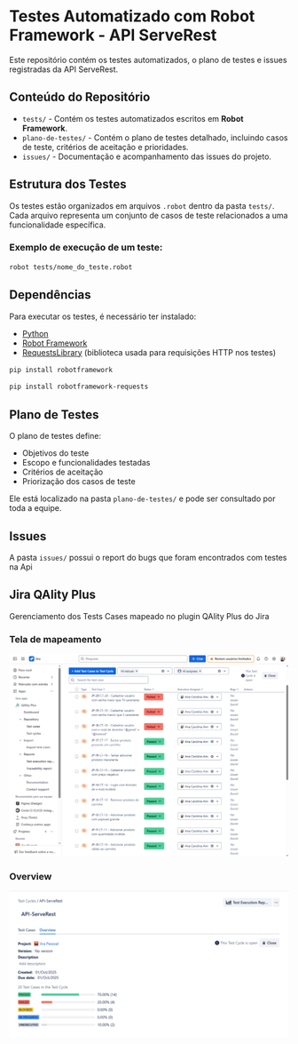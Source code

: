 # Testes Automatizado com Robot Framework - API ServeRest

Este repositório contém os testes automatizados, o plano de testes e issues registradas da API ServeRest.

## Conteúdo do Repositório

- `tests/` - Contém os testes automatizados escritos em **Robot Framework**.
- `plano-de-testes/` - Contém o plano de testes detalhado, incluindo casos de teste, critérios de aceitação e prioridades.
- `issues/` - Documentação e acompanhamento das issues do projeto.

## Estrutura dos Testes

Os testes estão organizados em arquivos `.robot` dentro da pasta `tests/`. Cada arquivo representa um conjunto de casos de teste relacionados a uma funcionalidade específica.

### Exemplo de execução de um teste:

```bash
robot tests/nome_do_teste.robot 
```
## Dependências

Para executar os testes, é necessário ter instalado:

- [Python](https://www.python.org/)
- [Robot Framework](https://robotframework.org/)
- [RequestsLibrary](https://marketsquare.github.io/robotframework-requests/) (biblioteca usada para requisições HTTP nos testes)

```bash
pip install robotframework
```

```bash
pip install robotframework-requests
```

## Plano de Testes

O plano de testes define:

- Objetivos do teste
- Escopo e funcionalidades testadas
- Critérios de aceitação
- Priorização dos casos de teste

Ele está localizado na pasta `plano-de-testes/` e pode ser consultado por toda a equipe.

## Issues

A pasta `issues/` possui o report do bugs que foram encontrados com testes na Api

## Jira QAlity Plus 
Gerenciamento dos Tests Cases mapeado no plugin QAlity Plus do Jira

### Tela de mapeamento
![JiraQality](assets/tela-qality-plus.png)

### Overview
![JiraQalityOverview](assets/overview-jira-qality.png)
